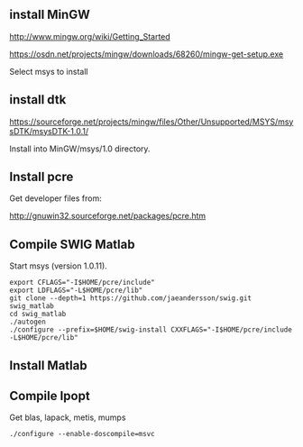 ## install MinGW

http://www.mingw.org/wiki/Getting_Started

https://osdn.net/projects/mingw/downloads/68260/mingw-get-setup.exe

Select msys to install

## install dtk

https://sourceforge.net/projects/mingw/files/Other/Unsupported/MSYS/msysDTK/msysDTK-1.0.1/

Install into MinGW/msys/1.0 directory.

## Install pcre

Get developer files from:

http://gnuwin32.sourceforge.net/packages/pcre.htm

## Compile SWIG Matlab

Start msys (version 1.0.11). 

```
export CFLAGS="-I$HOME/pcre/include"
export LDFLAGS="-L$HOME/pcre/lib"
git clone --depth=1 https://github.com/jaeandersson/swig.git swig_matlab
cd swig_matlab
./autogen
./configure --prefix=$HOME/swig-install CXXFLAGS="-I$HOME/pcre/include -L$HOME/pcre/lib"
```

## Install Matlab


## Compile Ipopt

Get blas, lapack, metis, mumps

```./configure --enable-doscompile=msvc```
